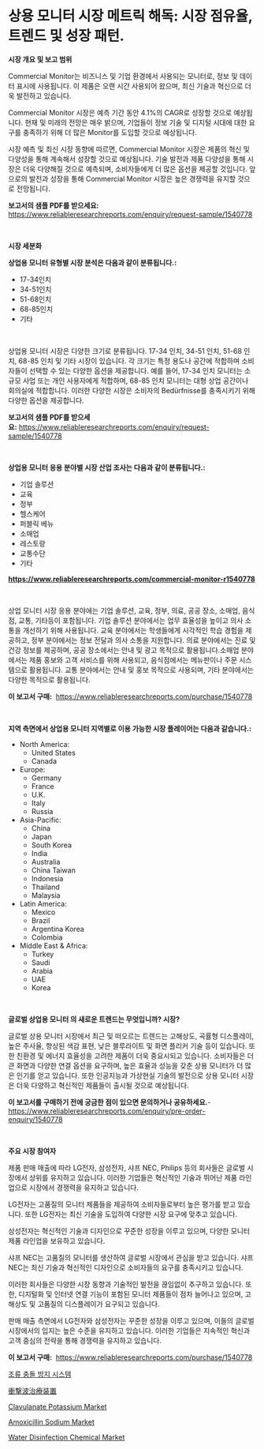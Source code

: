 <p><h1>상용 모니터 시장 메트릭 해독: 시장 점유율, 트렌드 및 성장 패턴.</h1></p><p><strong>시장 개요 및 보고 범위</strong></p>
<p><p>Commercial Monitor는 비즈니스 및 기업 환경에서 사용되는 모니터로, 정보 및 데이터 표시에 사용됩니다. 이 제품은 오랜 시간 사용되어 왔으며, 최신 기술과 혁신으로 더욱 발전하고 있습니다.</p><p>Commercial Monitor 시장은 예측 기간 동안 4.1%의 CAGR로 성장할 것으로 예상됩니다. 현재 및 미래의 전망은 매우 밝으며, 기업들이 정보 기술 및 디지털 시대에 대한 요구를 충족하기 위해 더 많은 Monitor를 도입할 것으로 예상됩니다.</p><p>시장 예측 및 최신 시장 동향에 따르면, Commercial Monitor 시장은 제품의 혁신 및 다양성을 통해 계속해서 성장할 것으로 예상됩니다. 기술 발전과 제품 다양성을 통해 시장은 더욱 다양해질 것으로 예측되며, 소비자들에게 더 많은 옵션을 제공할 것입니다. 앞으로의 발전과 성장을 통해 Commercial Monitor 시장은 높은 경쟁력을 유지할 것으로 전망됩니다.</p></p>
<p><strong>보고서의 샘플 PDF를 받으세요:</strong> <a href="https://www.reliableresearchreports.com/enquiry/request-sample/1540778">https://www.reliableresearchreports.com/enquiry/request-sample/1540778</a></p>
<p>&nbsp;</p>
<p><strong>시장 세분화</strong></p>
<p><strong>상업용 모니터 유형별 시장 분석은 다음과 같이 분류됩니다.:</strong></p>
<p><ul><li>17-34인치</li><li>34-51인치</li><li>51-68인치</li><li>68-85인치</li><li>기타</li></ul></p>
<p>&nbsp;</p>
<p><p>상업용 모니터 시장은 다양한 크기로 분류됩니다. 17-34 인치, 34-51 인치, 51-68 인치, 68-85 인치 및 기타 시장이 있습니다. 각 크기는 특정 용도나 공간에 적합하며 소비자들이 선택할 수 있는 다양한 옵션을 제공합니다. 예를 들어, 17-34 인치 모니터는 소규모 사업 또는 개인 사용자에게 적합하며, 68-85 인치 모니터는 대형 상업 공간이나 회의실에 적합합니다. 이러한 다양한 시장은 소비자의 Bedürfnisse를 충족시키기 위해 다양한 옵션을 제공합니다.</p></p>
<p><strong>보고서의 샘플 PDF를 받으세요:</strong>&nbsp;<a href="https://www.reliableresearchreports.com/enquiry/request-sample/1540778">https://www.reliableresearchreports.com/enquiry/request-sample/1540778</a></p>
<p>&nbsp;</p>
<p><strong> 상업용 모니터 응용 분야별 시장 산업 조사는 다음과 같이 분류됩니다.:</strong></p>
<p><ul><li>기업 솔루션</li><li>교육</li><li>정부</li><li>헬스케어</li><li>퍼블릭 베뉴</li><li>소매업</li><li>레스토랑</li><li>교통수단</li><li>기타</li></ul></p>
<p><strong><a href="https://www.reliableresearchreports.com/commercial-monitor-r1540778">https://www.reliableresearchreports.com/commercial-monitor-r1540778</a></strong></p>
<p>&nbsp;</p>
<p><p>상업 모니터 시장 응용 분야에는 기업 솔루션, 교육, 정부, 의료, 공공 장소, 소매업, 음식점, 교통, 기타등이 포함됩니다. 기업 솔루션 분야에서는 업무 효율성을 높이고 의사 소통을 개선하기 위해 사용됩니다. 교육 분야에서는 학생들에게 시각적인 학습 경험을 제공하고, 정부 분야에서는 정보 전달과 의사 소통을 지원합니다. 의료 분야에서는 진료 및 건강 정보를 제공하며, 공공 장소에서는 안내 및 광고 목적으로 활용됩니다.소매업 분야에서는 제품 홍보와 고객 서비스를 위해 사용되고, 음식점에서는 메뉴판이나 주문 시스템으로 활용됩니다. 교통 분야에서는 안내 및 홍보 목적으로 사용되며, 기타 분야에서는 다양한 목적으로 활용됩니다.</p></p>
<p><strong>이 보고서 구매:</strong>&nbsp; <a href="https://www.reliableresearchreports.com/purchase/1540778">https://www.reliableresearchreports.com/purchase/1540778</a></p>
<p>&nbsp;</p>
<p><strong>지역 측면에서 상업용 모니터 지역별로 이용 가능한 시장 플레이어는 다음과 같습니다.:</strong></p>
<p><ul>
    <li>
        North America:
        <ul>
            <li>United States</li>
            <li>Canada</li>
        </ul>
    </li>
    <li>
        Europe:
        <ul>
            <li>Germany</li>
            <li>France</li>
            <li>U.K.</li>
            <li>Italy</li>
            <li>Russia</li>
        </ul>
    </li>
    <li>
        Asia-Pacific:
        <ul>
            <li>China</li>
            <li>Japan</li>
            <li>South Korea</li>
            <li>India</li>
            <li>Australia</li>
            <li>China Taiwan</li>
            <li>Indonesia</li>
            <li>Thailand</li>
            <li>Malaysia</li>
        </ul>
    </li>
    <li>
        Latin America:
        <ul>
            <li>Mexico</li>
            <li>Brazil</li>
            <li>Argentina Korea</li>
            <li>Colombia</li>
        </ul>
    </li>
    <li>
        Middle East & Africa:
        <ul>
            <li>Turkey</li>
            <li>Saudi</li>
            <li>Arabia</li>
            <li>UAE</li>
            <li>Korea</li>
        </ul>
    </li>
    </ul></p>
<p>&nbsp;</p>
<p><strong>글로벌 상업용 모니터 의 새로운 트렌드는 무엇입니까? 시장?</strong></p>
<p><p>글로벌 상용 모니터 시장에서 최근 및 떠오르는 트렌드는 고해상도, 곡률형 디스플레이, 높은 주사율, 향상된 색감 표현, 낮은 블루라이트 및 화면 플리커 기술 등이 있습니다. 또한 친환경 및 에너지 효율성을 고려한 제품이 더욱 중요시되고 있습니다. 소비자들은 더 큰 화면과 다양한 연결 옵션을 요구하며, 높은 효율과 성능을 갖춘 상용 모니터가 더 많은 인기를 얻고 있습니다. 또한 인공지능과 가상현실 기술의 발전으로 상용 모니터 시장은 더욱 다양하고 혁신적인 제품들이 출시될 것으로 예상됩니다.</p></p>
<p><strong>이 보고서를 구매하기 전에 궁금한 점이 있으면 문의하거나 공유하세요.</strong>- <a href="https://www.reliableresearchreports.com/enquiry/pre-order-enquiry/1540778">https://www.reliableresearchreports.com/enquiry/pre-order-enquiry/1540778</a></p>
<p>&nbsp;</p>
<p><strong>주요 시장 참여자</strong></p>
<p><p>제품 판매 매출에 따라 LG전자, 삼성전자, 샤프 NEC, Philips 등의 회사들은 글로벌 시장에서 상위를 유지하고 있습니다. 이러한 기업들은 혁신적인 기술과 뛰어난 제품 라인업으로 시장에서 경쟁력을 유지하고 있습니다. </p><p>LG전자는 고품질의 모니터 제품들을 제공하여 소비자들로부터 높은 평가를 받고 있습니다. 또한 LG전자는 최신 기술을 도입하여 다양한 시장 요구에 맞추고 있습니다. </p><p>삼성전자는 혁신적인 기술과 디자인으로 꾸준한 성장을 이루고 있으며, 다양한 모니터 제품 라인업을 보유하고 있습니다. </p><p>샤프 NEC는 고품질의 모니터를 생산하여 글로벌 시장에서 관심을 받고 있습니다. 샤프 NEC는 최신 기술과 혁신적인 디자인으로 소비자들의 요구를 충족시키고 있습니다. </p><p>이러한 회사들은 다양한 시장 동향과 기술적인 발전을 끊임없이 추구하고 있습니다. 또한, 디지털화 및 인터넷 연결 기능이 포함된 모니터 제품들이 점차 늘어나고 있으며, 고해상도 및 고품질의 디스플레이가 요구되고 있습니다. </p><p>판매 매출 측면에서 LG전자와 삼성전자는 꾸준한 성장을 이루고 있으며, 이들의 글로벌 시장에서의 입지는 높은 수준을 유지하고 있습니다. 이러한 기업들은 지속적인 혁신과 고객 중심의 전략을 통해 경쟁력을 유지하고 있습니다.</p></p>
<p><strong>이 보고서 구매:</strong>&nbsp;&nbsp;<a href="https://www.reliableresearchreports.com/purchase/1540778">https://www.reliableresearchreports.com/purchase/1540778</a></p>
<p><p><a href="https://github.com/rcabello548/Market-Research-Report-List-1/blob/main/456445556294.md">조류 충돌 방지 시스템</a></p><p><a href="https://github.com/roulaayoub-saad/Market-Research-Report-List-1/blob/main/880659558643.md">衝撃波治療装置</a></p><p><a href="https://github.com/markusgodoy/Market-Research-Report-List-3/blob/main/clavulanate-potassium-market.md">Clavulanate Potassium Market</a></p><p><a href="https://github.com/luckyshygirl/Market-Research-Report-List-4/blob/main/amoxicillin-sodium-market.md">Amoxicillin Sodium Market</a></p><p><a href="https://issuu.com/reportprime-2/docs/water-disinfection-chemical-market-size-2030.pptx">Water Disinfection Chemical Market</a></p></p>